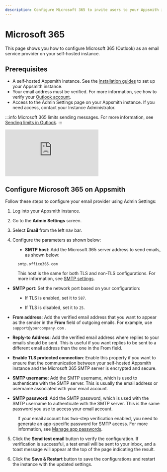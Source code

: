```yaml
---
description: Configure Microsoft 365 to invite users to your Appsmith installation
---
```


# Microsoft 365

This page shows you how to configure Microsoft 365 (Outlook) as an email service provider on your self-hosted instance.

## Prerequisites

- A self-hosted Appsmith instance. See the [installation guides](/getting-started/setup/installation-guides) to set up your Appsmith instance.
- Your email address must be verified. For more information, see how to verify your [Outlook account](https://support.microsoft.com/en-au/office/how-to-verify-your-outlook-com-account-0b493d5c-9390-45ca-81b6-1bb1314caba9).
- Access to the Admin Settings page on your Appsmith instance. If you need access, contact your Instance Administrator.


:::info
Microsoft 365 limits sending messages. For more information, see [Sending limits in Outlook](https://support.microsoft.com/en-us/office/sending-limits-in-outlook-com-279ee200-594c-40f0-9ec8-bb6af7735c2e).
:::

<div style={{ position: "relative", paddingBottom: "calc(50.520833333333336% + 41px)", height: "0", width: "100%" }}>
<iframe src="https://demo.arcade.software/t9NdlricNFdK0ZRAp0Jd?embed" frameborder="0" loading="lazy" webkitallowfullscreen mozallowfullscreen allowfullscreen style={{ position: "absolute", top: "0", left: "0", width: "100%", height: "100%", colorScheme: "light" }} title="Appsmith | Create workflow">
</iframe>
</div> 


## Configure Microsoft 365 on Appsmith

Follow these steps to configure your email provider using Admin Settings:


1. Log into your Appsmith instance.

2. Go to the **Admin Settings** screen.

3. Select **Email** from the left nav bar.

4. Configure the parameters as shown below:


<dd>

* **SMTP host**: Add the Microsoft 365 server address to send emails, as shown below:

<dd>

```
smtp.office365.com
```

This host is the same for both TLS and non-TLS configurations. For more information, see [SMTP settings](https://support.microsoft.com/en-us/office/pop-imap-and-smtp-settings-for-outlook-com-d088b986-291d-42b8-9564-9c414e2aa040).


</dd>


* **SMTP port**: Set the network port based on your configuration:


<dd>

* If TLS is enabled, set it to `587`.

* If TLS is disabled, set it to `25`.

</dd>

* **From address**: Add the verified email address that you want to appear as the sender in the **From** field of outgoing emails. For example, use `support@yourcompany.com` .

* **Reply-to Address**: Add the verified email address where replies to your emails should be sent. This is useful if you want replies to be sent to a different email address than the one in the From field. 


* **Enable TLS protected connection**: Enable this property if you want to ensure that the communication between your self-hosted Appsmith instance and the Microsoft 365 SMTP server is encrypted and secure.




* **SMTP username**: Add the SMTP username, which is used to authenticate with the SMTP server. This is usually the email address or username associated with your email account.


* **SMTP password**: Add the SMTP password, which is used with the SMTP username to authenticate with the SMTP server. This is the same password you use to access your email account.

<dd>

If your email account has two-step verification enabled, you need to generate an app-specific password for SMTP access. For more information, see [Manage app passwords](https://support.microsoft.com/en-us/account-billing/manage-app-passwords-for-two-step-verification-d6dc8c6d-4bf7-4851-ad95-6d07799387e9).


</dd>

</dd>

5. Click the ****Send test email**** button to verify the configuration. If verification is successful, a test email will be sent to your inbox, and a toast message will appear at the top of the page indicating the result.

6. Click the **Save & Restart** button to save the configurations and restart the instance with the updated settings.



